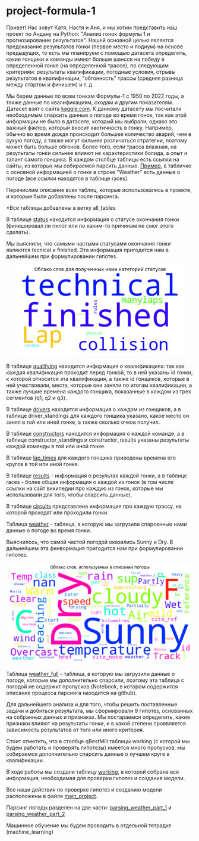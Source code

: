 # project-formula-1

Привет! Нас зовут Катя, Настя и Аня, и мы хотим представить наш проект по Андану на Python: "Анализ гонок формулы 1 и прогнозирование результатов". Нашей основной целью является предсказание результатов гонки (первое место и подиум) на основе предыдущих, то есть мы планируем с помощью датасета определять, какие гонщики и команды имеют больше шансов на победу в определенной гонке (на определенной трассе), по следующим критериям: результаты квалификации, погодные условия, отрывы результатов в квалификации, "обгонность" трассы (средняя разница между стартом и финишем) и т. д.

Мы берем данные по всем гонкам Формулы-1 с 1950 по 2022 годы, а также данные по квалификациям, сходам и другим показателям. Датасет взят с сайта [kaggle.com](https://www.kaggle.com/datasets/rohanrao/formula-1-world-championship-1950-2020). К данному датасету мы посчитали необходимым спарсить данные о погоде во время гонок, так как этой информации не было в датасете, который мы выбрали, однако это важный фактор, который вносит хаотичность в гонку. Например, обычно во время дождя происходит большее количество аварий, чем в сухую погоду, а также могут сильнее различаться стратегии, поэтому может быть больше обгонов. Более того, если трасса влажная, на результаты гонки сильнее влияют не характеристики болида, а опыт и талант самого гонщика. В каждом столбце таблицы есть ссылки на сайты, из которых мы собираемся парсить данные. [Пример](http://en.wikipedia.org/wiki/1984_Dallas_Grand_Prix), в табличке с основной информацией о гонке в строке "Weather" есть данные о погоде (все ссылки находятся в таблице races).

Перечислим описание всех таблиц, которые использовались в проекте, и которые были добавлены после парсинга.

*Все таблицы добавлены в ветку all_tables

В таблице [status](https://github.com/pavleke/project-formula-1/blob/all_tables/status.csv) находится информация о статусе окончания гонки (финишировал ли пилот или по каким-то причинам не смог этого сделать).

Мы выяснили, что самыми частыми статусами окончания гонки являются tecnical и finished. Эта информация пригодится нам в дальнейшем при формулировании гипотез.

<center>
<img src="https://raw.githubusercontent.com/pavleke/project-formula-1/main/pictures/%D0%BE%D0%B1%D0%BB%D0%B0%D0%BA%D0%BE_%D1%81%D1%82%D0%B0%D1%82%D1%83%D1%81.png">
</center>

В таблице [qualifying](https://github.com/pavleke/project-formula-1/blob/all_tables/qualifying.csv) находится информация о квалификациях: так как каждая квалификация проходит перед гонкой, то в ней указаны id гонки, к которой относится эта квалификация, а также id гонщиков, которые в ней участвовали, места, которые они заняли по итогам квалификации, а также лучшие времена каждого гонщика, показанные в каждом из трех сегментов (q1, q2 и q3).

В таблице [drivers](https://github.com/pavleke/project-formula-1/blob/all_tables/drivers.csv) находится информация о каждом из гонщиков, а в таблице driver_standings для каждого гонщика указано, какое место он занял в той или иной гонке, а также сколько очков получил.

В таблице [constructors](https://github.com/pavleke/project-formula-1/blob/all_tables/constructors.csv) находится информация о каждой команде, а в таблице constructor_standings и constructor_results указаны результаты каждой команды в той или иной гонке.

В таблице [lap_times](https://github.com/pavleke/project-formula-1/blob/all_tables/lap_times.csv) для каждого гонщика приведены времена его кругов в той или иной гонке.

В таблице [results](https://github.com/pavleke/project-formula-1/blob/all_tables/results.csv) - информация о результах каждой гонки, а в таблице races - более общая информация о каждой из гонок (в том числе ссылки на сайт википедии про каждую из гонок, которые мы использовали для того, чтобы спарсить данные).

В таблице [circuits](https://github.com/pavleke/project-formula-1/blob/all_tables/circuits.csv) представлена информация про каждую трассу, на которой проходят или проходили гонки.

Таблица [weather](https://github.com/pavleke/project-formula-1/blob/all_tables/weather.csv) - таблица, в которую мы загрузили спарсенные нами данные о погоде во время гонки.

Выяснилось, что самой частой погодой оказались Sunny и Dry. В дальнейшем эта финвормация пригодится нам при формулировании гипотез.

<center>
<img src="https://raw.githubusercontent.com/pavleke/project-formula-1/main/pictures/%D0%BE%D0%B1%D0%BB%D0%B0%D0%BA%D0%BE.png">
</center>

Таблица [weather_full](https://github.com/pavleke/project-formula-1/blob/all_tables/weather_full.csv) - таблица, в которую мы загрузили данные о погоде, которые мы дополнительно спарсили, поэтому эта таблица с погодой не содержит пропусков (Notebook, в котором содержится описание процесса парсинга находится на github).

Для дальнейшего анализа и для того, чтобы решить поставленные задачи и добиться результата, мы сформировали 9 гипотез, основанных на собранных данных и признаках. Мы постараемся определить, какие признаки влияют на результаты гонки, и в какой степени проявляется зависимость результатов от того или иного критерия.

Стоит отметить, что в столбце qBestMill таблицы working (с которой мы будем работать и проверять гипотезы) имеется много пропусков, мы собираемся дополнительно спарсить данные о лучшем круге в квалификации.

В ходе работы мы создали таблицу [working](https://github.com/pavleke/project-formula-1/blob/main/working.csv), в которой собрана вся информация, необходимая для проверки гипотез и создания модели.

Все наши действия по проверке гипотез и созданию модели расположены в файле [main_project](https://github.com/pavleke/project-formula-1/blob/main/main_project.ipynb).

Парсинг погоды разделен на две части: [parsing_weather_part_1](https://github.com/pavleke/project-formula-1/blob/main/parsing_weather_part_1.ipynb) и [parsing_weather_part_2](https://github.com/pavleke/project-formula-1/blob/main/parsing_weather_part_2.ipynb)

Машинное обучение мы будем проводить в отдельной тетрадке (machine_learning)
